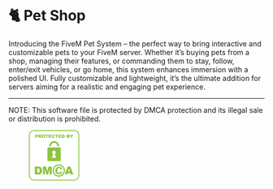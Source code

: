 # 🐈 Pet Shop

Introducing the FiveM Pet System – the perfect way to bring interactive and customizable pets to your FiveM server. Whether it’s buying pets from a shop, managing their features, or commanding them to stay, follow, enter/exit vehicles, or go home, this system enhances immersion with a polished UI. Fully customizable and lightweight, it’s the ultimate addition for servers aiming for a realistic and engaging pet experience.

***

NOTE: This software file is protected by DMCA protection and its illegal sale or distribution is prohibited.

<figure><img src="../.gitbook/assets/image (13).png" alt=""><figcaption></figcaption></figure>